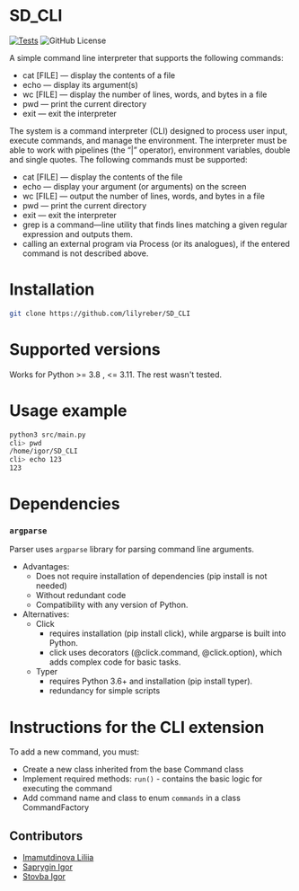 # SD_CLI
[![Tests](https://github.com/lilyreber/SD_CLI/actions/workflows/python-app.yml/badge.svg)](https://github.com/lilyreber/SD_CLI/actions/workflows/python-app.yml/badge.svg)
![GitHub License](https://img.shields.io/github/license/lilyreber/SD_CLI)

A simple command line interpreter that supports the following commands:
 * cat [FILE] — display the contents of a file
 * echo — display its argument(s)
 * wc [FILE] — display the number of lines, words, and bytes in a file
 * pwd — print the current directory  
 * exit — exit the interpreter

The system is a command interpreter (CLI) designed to process user input, execute commands, and manage the environment. 
The interpreter must be able to work with pipelines (the “|” operator), environment variables, double and single quotes. 
The following commands must be supported:
* cat [FILE] — display the contents of the file
* echo — display your argument (or arguments) on the screen
* wc [FILE] — output the number of lines, words, and bytes in a file
* pwd — print the current directory
* exit — exit the interpreter
* grep is a command—line utility that finds lines matching a given regular expression and outputs them.
* calling an external program via Process (or its analogues), if the entered command is not described above.


# Installation
```bash
git clone https://github.com/lilyreber/SD_CLI
```

# Supported versions

Works for Python >= 3.8 , <= 3.11. The rest wasn't tested.

# Usage example
```bash
python3 src/main.py
cli> pwd
/home/igor/SD_CLI
cli> echo 123
123
```

# Dependencies
### `argparse`

Parser uses `argparse` library for parsing command line arguments.

* Advantages:
    * Does not require installation of dependencies (pip install is not needed)
    * Without redundant code
    * Compatibility with any version of Python.
* Alternatives:
  * Click 
    * requires installation (pip install click), while argparse is built into Python.
    * сlick uses decorators (@click.command, @click.option), which adds complex code for basic tasks.
  * Typer
    * requires Python 3.6+ and installation (pip install typer).
    * redundancy for simple scripts

# Instructions for the CLI extension
To add a new command, you must:
* Create a new class inherited from the base Command class
* Implement required methods: `run()` - contains the basic logic for executing the command
* Add command name and class to enum `commands` in a class CommandFactory
 


  
## Contributors
* [Imamutdinova Liliia](https://github.com/lilyreber)
* [Saprygin Igor](https://github.com/SapryginIgor)
* [Stovba Igor](https://github.com/Igor-Stovba)